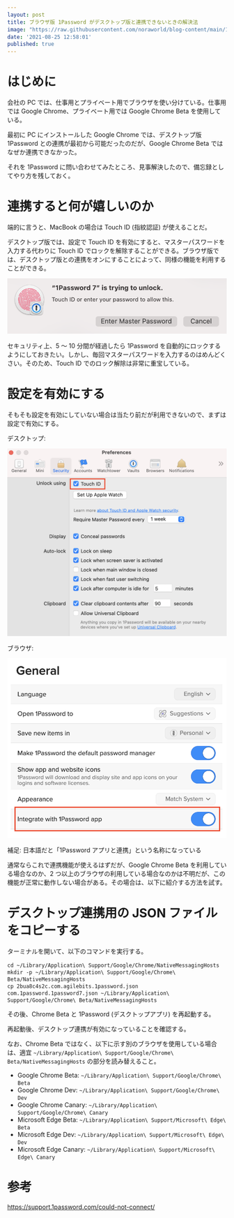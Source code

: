 ```yaml
---
layout: post
title: ブラウザ版 1Password がデスクトップ版と連携できないときの解決法
image: "https://raw.githubusercontent.com/noraworld/blog-content/main/1password-desktop-app-integration-not-work/Screen-Shot-2021-08-25-at-21.11.11.png"
date: '2021-08-25 12:58:01'
published: true
---
```


# はじめに
会社の PC では、仕事用とプライベート用でブラウザを使い分けている。仕事用では Google Chrome、プライベート用では Google Chrome Beta を使用している。

最初に PC にインストールした Google Chrome では、デスクトップ版 1Password との連携が最初から可能だったのだが、Google Chrome Beta ではなぜか連携できなかった。

それを 1Password に問い合わせてみたところ、見事解決したので、備忘録としてやり方を残しておく。

# 連携すると何が嬉しいのか
端的に言うと、MacBook の場合は Touch ID (指紋認証) が使えることだ。

デスクトップ版では、設定で Touch ID を有効にすると、マスターパスワードを入力する代わりに Touch ID でロックを解除することができる。ブラウザ版では、デスクトップ版との連携をオンにすることによって、同様の機能を利用することができる。

![](https://raw.githubusercontent.com/noraworld/blog-content/main/1password-desktop-app-integration-not-work/Screen-Shot-2021-08-25-at-21.16.23.png)

セキュリティ上、5 〜 10 分間が経過したら 1Password を自動的にロックするようにしておきたい。しかし、毎回マスターパスワードを入力するのはめんどくさい。そのため、Touch ID でのロック解除は非常に重宝している。

# 設定を有効にする
そもそも設定を有効にしていない場合は当たり前だが利用できないので、まずは設定で有効にする。

デスクトップ:

![](https://raw.githubusercontent.com/noraworld/blog-content/main/1password-desktop-app-integration-not-work/Screen-Shot-2021-08-25-at-21.22.06.png)

ブラウザ:

![](https://raw.githubusercontent.com/noraworld/blog-content/main/1password-desktop-app-integration-not-work/Screen-Shot-2021-08-25-at-21.11.11.png)

補足: 日本語だと「1Password アプリと連携」という名称になっている

通常ならこれで連携機能が使えるはずだが、Google Chrome Beta を利用している場合なのか、2 つ以上のブラウザの利用している場合なのかは不明だが、この機能が正常に動作しない場合がある。その場合は、以下に紹介する方法を試す。

# デスクトップ連携用の JSON ファイルをコピーする
ターミナルを開いて、以下のコマンドを実行する。

```shell:Shell
cd ~/Library/Application\ Support/Google/Chrome/NativeMessagingHosts
mkdir -p ~/Library/Application\ Support/Google/Chrome\ Beta/NativeMessagingHosts
cp 2bua8c4s2c.com.agilebits.1password.json com.1password.1password7.json ~/Library/Application\ Support/Google/Chrome\ Beta/NativeMessagingHosts
```

その後、Chrome Beta と 1Password (デスクトップアプリ) を再起動する。

再起動後、デスクトップ連携が有効になっていることを確認する。

なお、Chrome Beta ではなく、以下に示す別のブラウザを使用している場合は、適宜 `~/Library/Application\ Support/Google/Chrome\ Beta/NativeMessagingHosts` の部分を読み替えること。

* Google Chrome Beta: `~/Library/Application\ Support/Google/Chrome\ Beta`
* Google Chrome Dev: `~/Library/Application\ Support/Google/Chrome\ Dev`
* Google Chrome Canary: `~/Library/Application\ Support/Google/Chrome\ Canary`
* Microsoft Edge Beta: `~/Library/Application\ Support/Microsoft\ Edge\ Beta`
* Microsoft Edge Dev: `~/Library/Application\ Support/Microsoft\ Edge\ Dev`
* Microsoft Edge Canary: `~/Library/Application\ Support/Microsoft\ Edge\ Canary`

# 参考
https://support.1password.com/could-not-connect/
